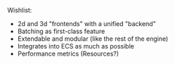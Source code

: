 Wishlist:
- 2d and 3d "frontends" with a unified "backend"
- Batching as first-class feature
- Extendable and modular (like the rest of the engine)
- Integrates into ECS as much as possible
- Performance metrics (Resources?)